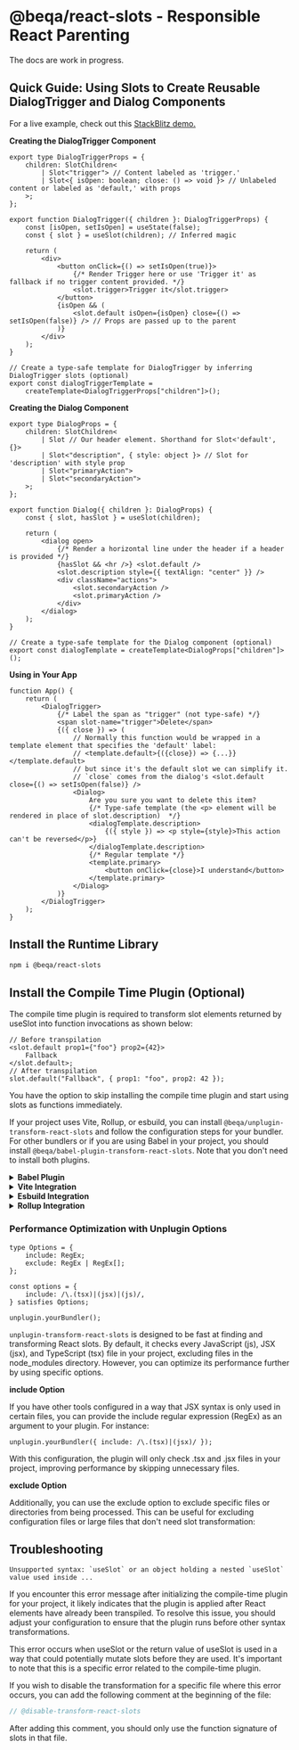 # @beqa/react-slots - Responsible React Parenting

The docs are work in progress.

## Quick Guide: Using Slots to Create Reusable DialogTrigger and Dialog Components

For a live example, check out this [StackBlitz demo.](https://stackblitz.com/edit/vitejs-vite-pz81vn?file=vite.config.ts,src%2FApp.tsx)

**Creating the DialogTrigger Component**

```tsx
export type DialogTriggerProps = {
	children: SlotChildren<
		| Slot<"trigger"> // Content labeled as 'trigger.'
		| Slot<{ isOpen: boolean; close: () => void }> // Unlabeled content or labeled as 'default,' with props
	>;
};

export function DialogTrigger({ children }: DialogTriggerProps) {
	const [isOpen, setIsOpen] = useState(false);
	const { slot } = useSlot(children); // Inferred magic

	return (
		<div>
			<button onClick={() => setIsOpen(true)}>
				{/* Render Trigger here or use 'Trigger it' as fallback if no trigger content provided. */}
				<slot.trigger>Trigger it</slot.trigger>
			</button>
			{isOpen && (
				<slot.default isOpen={isOpen} close={() => setIsOpen(false)} /> // Props are passed up to the parent
			)}
		</div>
	);
}

// Create a type-safe template for DialogTrigger by inferring DialogTrigger slots (optional)
export const dialogTriggerTemplate =
	createTemplate<DialogTriggerProps["children"]>();
```

**Creating the Dialog Component**

```tsx
export type DialogProps = {
	children: SlotChildren<
		| Slot // Our header element. Shorthand for Slot<'default', {}>
		| Slot<"description", { style: object }> // Slot for 'description' with style prop
		| Slot<"primaryAction">
		| Slot<"secondaryAction">
	>;
};

export function Dialog({ children }: DialogProps) {
	const { slot, hasSlot } = useSlot(children);

	return (
		<dialog open>
			{/* Render a horizontal line under the header if a header is provided */}
			{hasSlot && <hr />} <slot.default />
			<slot.description style={{ textAlign: "center" }} />
			<div className="actions">
				<slot.secondaryAction />
				<slot.primaryAction />
			</div>
		</dialog>
	);
}

// Create a type-safe template for the Dialog component (optional)
export const dialogTemplate = createTemplate<DialogProps["children"]>();
```

**Using in Your App**

```tsx
function App() {
	return (
		<DialogTrigger>
			{/* Label the span as "trigger" (not type-safe) */}
			<span slot-name="trigger">Delete</span>
			{({ close }) => (
				// Normally this function would be wrapped in a template element that specifies the 'default' label:
				// <template.default>{({close}) => {...}}</template.default>
				// but since it's the default slot we can simplify it.
				// `close` comes from the dialog's <slot.default close={() => setIsOpen(false)} />
				<Dialog>
					Are you sure you want to delete this item?
					{/* Type-safe template (the <p> element will be rendered in place of slot.description)  */}
					<dialogTemplate.description>
						{({ style }) => <p style={style}>This action can't be reversed</p>}
					</dialogTemplate.description>
					{/* Regular template */}
					<template.primary>
						<button onClick={close}>I understand</button>
					</template.primary>
				</Dialog>
			)}
		</DialogTrigger>
	);
}
```

## Install the Runtime Library

```bash
npm i @beqa/react-slots
```

## Install the Compile Time Plugin (Optional)

The compile time plugin is required to transform slot elements returned by useSlot into function invocations as shown below:

```tsx
// Before transpilation
<slot.default prop1={"foo"} prop2={42}>
	Fallback
</slot.default>;
// After transpilation
slot.default("Fallback", { prop1: "foo", prop2: 42 });
```

You have the option to skip installing the compile time plugin and start using slots as functions immediately.

If your project uses Vite, Rollup, or esbuild, you can install `@beqa/unplugin-transform-react-slots` and follow the configuration steps for your bundler. For other bundlers or if you are using Babel in your project, you should install `@beqa/babel-plugin-transform-react-slots`. Note that you don't need to install both plugins.

<details>
  <summary><strong>Babel Plugin</strong></summary>

```bash
npm i @beqa/babel-plugin-transform-react-slots
```

Add react-slots plugin to your babel config

```js
  // babel.config.json
  {
    "plugins": {"@beqa/babel-plugin-transform-react-slots"}
  }
```

</details>

<details>
  <summary><strong>Vite Integration</strong></summary>

```bash
npm i @beqa/unplugin-transform-react-slots
```

Add the `unplugin.vite` to your Vite configuration (vite.config.js) before the react plugin:

```js
// vite.config.js
import unplugin from "@beqa/unplugin-transform-react-slots";
import react from "@vitejs/plugin-react";

export default {
	plugins: [unplugin.vite(), react()],
};
```

</details>

<details>
  <summary><strong>Esbuild Integration</strong></summary>

```bash
npm i @beqa/unplugin-transform-react-slots
```

Add `unplugin.esbuild` to your plugins list in your esbuild config

```js
import unplugin from "@beqa/unplugin-transform-react-slots";

// esbuild.config.js
await build({
	plugins: [unplugin.esbuild()],
});
```

</details>

<details>
  <summary><strong>Rollup Integration</strong></summary>

```bash
npm i @beqa/unplugin-transform-react-slots
```

Add the `unplugin.rollup` to your plugins list before all other plugins in your Rollup configuration (rollup.config.js):

```js
import unplugin from "@beqa/unplugin-transform-react-slots";

// esbuild.config.js
await build({
	plugins: [unplugin.rollup()],
});
```

</details>

### Performance Optimization with Unplugin Options

```tsx
type Options = {
	include: RegEx;
	exclude: RegEx | RegEx[];
};

const options = {
	include: /\.(tsx)|(jsx)|(js)/,
} satisfies Options;

unplugin.yourBundler();
```

`unplugin-transform-react-slots` is designed to be fast at finding and transforming React slots. By default, it checks every JavaScript (js), JSX (jsx), and TypeScript (tsx) file in your project, excluding files in the node_modules directory. However, you can optimize its performance further by using specific options.

**include Option**

If you have other tools configured in a way that JSX syntax is only used in certain files, you can provide the include regular expression (RegEx) as an argument to your plugin. For instance:

```tsx
unplugin.yourBundler({ include: /\.(tsx)|(jsx)/ });
```

With this configuration, the plugin will only check .tsx and .jsx files in your project, improving performance by skipping unnecessary files.

**exclude Option**

Additionally, you can use the exclude option to exclude specific files or directories from being processed. This can be useful for excluding configuration files or large files that don't need slot transformation:

## Troubleshooting

``Unsupported syntax: `useSlot` or an object holding a nested `useSlot` value used inside ... ``

If you encounter this error message after initializing the compile-time plugin for your project, it likely indicates that the plugin is applied after React elements have already been transpiled. To resolve this issue, you should adjust your configuration to ensure that the plugin runs before other syntax transformations.

This error occurs when useSlot or the return value of useSlot is used in a way that could potentially mutate slots before they are used. It's important to note that this is a specific error related to the compile-time plugin.

If you wish to disable the transformation for a specific file where this error occurs, you can add the following comment at the beginning of the file:

```js
// @disable-transform-react-slots
```

After adding this comment, you should only use the function signature of slots in that file.
